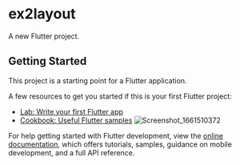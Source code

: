 # ex2layout

A new Flutter project.

## Getting Started

This project is a starting point for a Flutter application.

A few resources to get you started if this is your first Flutter project:

- [Lab: Write your first Flutter app](https://docs.flutter.dev/get-started/codelab)
- [Cookbook: Useful Flutter samples](https://docs.flutter.dev/cookbook)
![Screenshot_1661510372](https://user-images.githubusercontent.com/87014116/186887106-c869fcf1-5dfe-472b-b538-f4c5506d83bf.png)

For help getting started with Flutter development, view the
[online documentation](https://docs.flutter.dev/), which offers tutorials,
samples, guidance on mobile development, and a full API reference.
